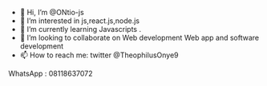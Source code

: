 - 👋 Hi, I’m @ONtio-js
- 👀 I’m interested in js,react.js,node.js
- 🌱 I’m currently learning Javascripts .
- 💞️ I’m looking to collaborate on Web development
    Web app and software development 
- 📫 How to reach me:
twitter @TheophilusOnye9 

WhatsApp : 08118637072

<!---
ONtio-js/ONtio-js is a ✨ special ✨ repository because its `README.md` (this file) appears on your GitHub profile.
You can click the Preview link to take a look at your changes.
--->
